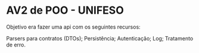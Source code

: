 # AV2 de POO - UNIFESO

Objetivo era fazer uma api com os seguintes recursos:

Parsers para contratos (DTOs);
Persistência;
Autenticação;
Log;
Tratamento de erro.
 
